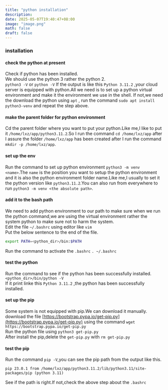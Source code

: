 ```yaml
---
title: "python installation"
description: 
date: 2025-05-07T19:40:47+08:00
image: "image.png"
math: false
draft: false
---
```

### installation
#### check the python at present
Check if python has been installed.  
We should use the python 3 rather the python 2.  
`python3 -V` or `python -V`
If the output is like this `Python 3.11.2` ,your cloud server is equipped with python.All we need is to set up a python virtual environment and make it the environment we use in the shell.
If not,we need the download the python using `apt` , run the command `sudo apt install python3-venv` and repeat the step above.
#### make the parent folder for python environment
Cd the parent folder where you want to put your python.Like me,I like to put it `/home/lxz/app/python3.11.2`.So I run the command `cd /home/lxz/app` after I assure the folder `/home/lxz/app` has been created after I run the command `mkdir -p /home/lxz/app`.  
#### set up the env
Run the command to set up python environment `python3 -m venv <name>`.The `name` is the position you want to setup the python environment and it is also the python environment folder name.Like me,I usually to set it the python version like `python3.11.2`.You can also run from everywhere to run `python3 -m venv <the absolute path>`.
#### add it to the bash path
We need to add python environment to our path to make sure when we run the python command,we are using the virtual environment rather the system python to make sure not to harm the system.  
Edit the file `~/.bashrc` using editor like `vim`  
Put the below sentence to the end of the file.
```bash
export PATH=<python_dir>/bin:$PATH
```
Run the command to activate the `.bashrc` `. ~/.bashrc`
#### test the python
Run the command to see if the python has been successfully installed.  
`<python_dir>/bin/python -V`  
If it print linke this `Python 3.11.2` ,the python has been successfully installed. 
#### set up the pip
Some system is not equipped with pip.We can download it manually.  
download the file [https://bootstrap.pypa.io/get-pip.py](https://bootstrap.pypa.io/get-pip.py) using the command `wget https://bootstrap.pypa.io/get-pip.py`  
Run the python file using `python3 get-pip.py`  
After install the pip,delete the `get-pip.py` with `rm get-pip.py`
#### test the pip
Run the command `pip -V`,you can see the pip path from the output like this.
```
pip 23.0.1 from /home/lxz/app/python3.11.2/lib/python3.11/site-packages/pip (python 3.11)
```
See if the path is right.If not,check the above step about the `.bashrc`